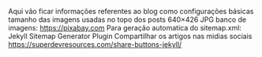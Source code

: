 Aqui vão ficar informações referentes ao blog como configurações básicas
tamanho das imagens usadas no topo dos posts 640×426 JPG
banco de imagens:
https://pixabay.com
Para geração automatica do sitemap.xml:
Jekyll Sitemap Generator Plugin
Compartilhar os artigos nas midias sociais
https://superdevresources.com/share-buttons-jekyll/
